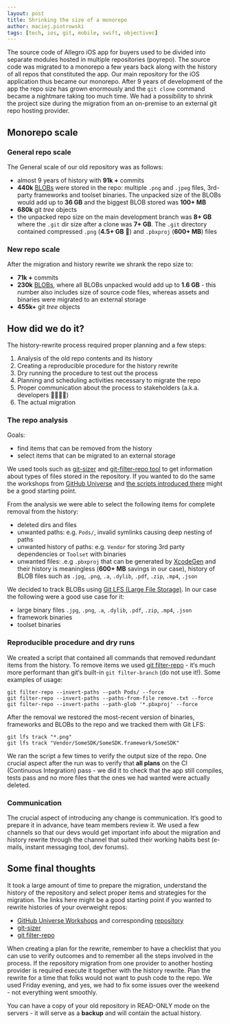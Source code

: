 ```yaml
---
layout: post
title: Shrinking the size of a monorepo
author: maciej.piotrowski
tags: [tech, ios, git, mobile, swift, objectivec]
---
```


The source code of Allegro iOS app for buyers used to be divided into separate modules hosted in multiple repositories
(poyrepo). The
source code was migrated to a monorepo a few years back along with the history of all repos that constituted the app.
Our main
repository for the iOS application thus became our monorepo. After 9 years of development of the app the repo size has
grown
enormously and the `git clone` command became a nightmare taking too much time. We had a possibility to shrink the
project size during the
migration from an on-premise to an external git repo hosting provider.

## Monorepo scale

### General repo scale

The General scale of our old repository was as follows:

- almost 9 years of history with **91k +** commits
- **440k** [BLOBs](https://en.wikipedia.org/wiki/Binary_large_object) were stored in the repo: multiple `.png` and
`.jpeg` files, 3rd-party frameworks and toolset binaries. The unpacked size of the BLOBs would add up to **36 GB** and
the biggest BLOB stored was **100+ MB**
- **680k** git *tree* objects
- the unpacked repo size on the main development branch was **8+ GB** where the `.git` dir size after a clone was
**7+ GB**. The `.git` directory contained compressed `.png` (**4.5+ GB** 🤯) and `.pbxproj` (**600+ MB**) files

### New repo scale

After the migration and history rewrite we shrank the repo size to:

- **71k +** commits
- **230k** [BLOBs](https://en.wikipedia.org/wiki/Binary_large_object), where all BLOBs unpacked would add up to
**1.6 GB** - this
number also includes size of source code files, whereas assets and binaries were migrated to an external storage
- **455k+** git *tree* objects

## How did we do it?

The history-rewrite process required proper planning and a few steps:
1. Analysis of the old repo contents and its history
1. Creating a reproducible procedure for the history rewrite
1. Dry running the procedure to test out the process
1. Planning and scheduling activities necessary to migrate the repo
1. Proper communication about the process to stakeholders (a.k.a. developers 👩‍💻👨‍💻)
1. The actual migration

### The repo analysis

Goals:
- find items that can be removed from the history
- select items that can be migrated to an external storage

We used tools such as [git-sizer](https://github.com/github/git-sizer) and
[git-filter-repo tool](https://github.com/newren/git-filter-repo) to
get information about types of files stored in the repository. If you wanted to do the same the workshops from
[GitHub Universe](https://githubuniverse.com/professional-services-workshop-2-how-to-keep-git-monorepos-manageable/) and
[the scripts introduced there](https://github.com/githubuniverseworkshops/grafting-monorepos/issues/2) might be a good
starting point.

From the analysis we were able to select the following items for complete removal from the history:

- deleted dirs and files
- unwanted paths: e.g. `Pods/`, invalid symlinks causing deep nesting of paths
- unwanted history of paths: e.g. `Vendor` for storing 3rd party dependencies or `Toolset` with binaries
- unwanted files: .e.g `.pbxproj` that can be generated by [XcodeGen](https://github.com/yonaskolb/XcodeGen) and their
history is meaningless (**600+ MB** savings in our case), history of BLOB files such as `.jpg`, `.png`, `.a`,
`.dylib`, `.pdf`, `.zip`, `.mp4`, `.json`

We decided to track BLOBs using [Git LFS \(Large File Storage\)](https://git-lfs.github.com/). In our case the
following were a good use case for it:
- large binary files `.jpg`, `.png`, `.a`, `.dylib`, `.pdf`, `.zip`, `.mp4`, `.json`
- framework binaries
- toolset binaries

### Reproducible procedure and dry runs

We created a script that contained all commands that removed redundant items from the history. To remove items we used
[git filter-repo](https://github.com/newren/git-filter-repo) - it‘s much more performant than git‘s built-in
 `git filter-branch` (do not use it!). Some examples of usage:

```shell
git filter-repo --invert-paths --path Pods/ --force
git filter-repo --invert-paths --paths-from-file remove.txt --force
git filter-repo --invert-paths --path-glob '*.pbxproj' --force

```

After the removal we restored the most-recent version of binaries, frameworks and BLOBs to the repo and we tracked them
with Git LFS:

```shell
git lfs track "*.png"
git lfs track "Vendor/SomeSDK/SomeSDK.framework/SomeSDK"

```

We ran the script a few times to verify the output size of the repo. One crucial aspect after the run was to verify
that **all plans** on the CI (Continuous Integration) pass - we did it to check that the app still compiles, tests pass
and no more files that the ones we had wanted were actually deleted.

### Communication

The crucial aspect of introducing any change is communication. It‘s good to prepare it in advance, have team members
review it. We used a few channels so that our devs would get important info about the migration and history rewrite
through the channel that suited their working habits best (e-mails, instant messaging tool, dev forums).

## Some final thoughts

It took a large amount of time to prepare the migration, understand the history of the repository and select proper
items and
strategies for the migration. The links here might be a good starting point if you wanted to rewrite histories of your
overweight repos:

- [GitHub Universe Workshops](https://www.youtube.com/watch?v=bk7akV8nyAM) and corresponding
[repository](https://github.com/githubuniverseworkshops/grafting-monorepos)
- [git-sizer](https://github.com/github/git-sizer)
- [git filter-repo](https://github.com/newren/git-filter-repo)

When creating a plan for the rewrite, remember to have a checklist that you can use to verify outcomes and to remember
all the steps involved in the process. If the repository migration from one provider to another hosting provider is
required execute it together with the history rewrite. Plan the rewrite for a time that folks would not want to
push code to the repo. We used Friday evening, and yes, we had to fix some issues over the weekend - not everything
went smoothly.

You can have a copy of your old repository in READ-ONLY mode on the servers - it will serve as a **backup** and will
contain the actual history.
